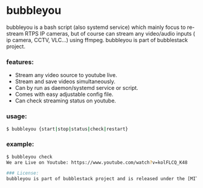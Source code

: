 # bubbleyou

bubbleyou is a bash script (also systemd service) which mainly focus to re-stream RTPS IP cameras, but of course can stream any video/audio inputs ( ip camera, CCTV, VLC...) using ffmpeg. bubbleyou is part of bubblestack project.

### features:
+ Stream any video source to youtube live.
+ Stream and save videos simultaneously.
+ Can by run as daemon/systemd service or script.
+ Comes with easy adjustable config file.
+ Can check streaming status on youtube.


### usage:
```bash
$ bubbleyou {start|stop|status|check|restart}
``` 

### example:
```bash
$ bubbleyou check
We are Live on Youtube: https://www.youtube.com/watch?v=kolFLCQ_K48

### License:
bubbleyou is part of bubblestack project and is released under the [MIT License](http://www.opensource.org/licenses/MIT).


